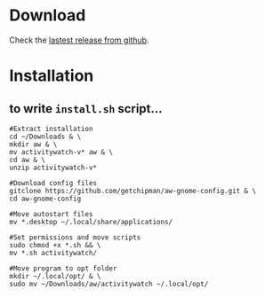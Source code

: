 # Download
Check the [lastest release from github](https://github.com/ActivityWatch/activitywatch/releases).

# Installation

## to write ```install.sh``` script...

```shell
#Extract installation
cd ~/Downloads & \
mkdir aw & \
mv activitywatch-v* aw & \
cd aw & \
unzip activitywatch-v*

#Download config files 
gitclone https://github.com/getchipman/aw-gnome-config.git & \
cd aw-gnome-config

#Move autostart files
mv *.desktop ~/.local/share/applications/

#Set permissions and move scripts
sudo chmod +x *.sh && \
mv *.sh activitywatch/
```
```shell
#Move program to opt folder
mkdir ~/.local/opt/ & \
sudo mv ~/Downloads/aw/activitywatch ~/.local/opt/
```

